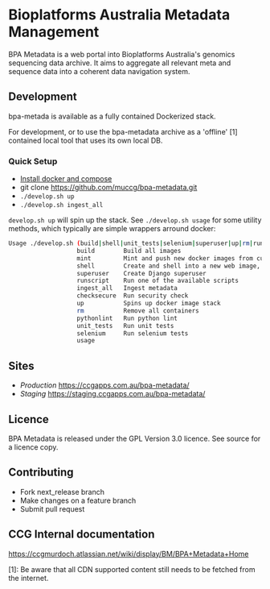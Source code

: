 # Bioplatforms Australia  Metadata Management

BPA Metadata is a web portal into Bioplatforms Australia's genomics sequencing data 
archive. It aims to aggregate all relevant meta and sequence data into a coherent data 
navigation system.

## Development
bpa-metada is available as a fully contained Dockerized stack. 

For development, or to use the bpa-metadata archive as a 'offline' [1] contained local tool that uses 
its own local DB.

### Quick Setup

* [Install docker and compose](https://docs.docker.com/compose/install/)
* git clone https://github.com/muccg/bpa-metadata.git
* `./develop.sh up`
* `./develop.sh ingest_all`

`develop.sh up` will spin up the stack. See `./develop.sh usage` for some utility methods, which typically are simple 
wrappers arround docker:

```bash
Usage ./develop.sh (build|shell|unit_tests|selenium|superuser|up|rm|runscript|ingest_all)
                   build        Build all images
                   mint         Mint and push new docker images from current checked out tag
                   shell        Create and shell into a new web image, used for db checking with Django env available
                   superuser    Create Django superuser
                   runscript    Run one of the available scripts
                   ingest_all   Ingest metadata
                   checksecure  Run security check
                   up           Spins up docker image stack
                   rm           Remove all containers
                   pythonlint   Run python lint
                   unit_tests   Run unit tests
                   selenium     Run selenium tests
                   usage
```

## Sites
- *Production* https://ccgapps.com.au/bpa-metadata/
- *Staging* https://staging.ccgapps.com.au/bpa-metadata/

## Licence
BPA Metadata is released under the GPL Version 3.0 licence. See source for a licence copy.

## Contributing
* Fork next_release branch
* Make changes on a feature branch
* Submit pull request

## CCG Internal documentation

https://ccgmurdoch.atlassian.net/wiki/display/BM/BPA+Metadata+Home

[1]: Be aware that all CDN supported content still needs to be fetched from the internet. 
